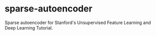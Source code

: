 # sparse-autoencoder
Sparse autoencoder for Stanford's Unsupervised Feature Learning and Deep Learning Tutorial.
